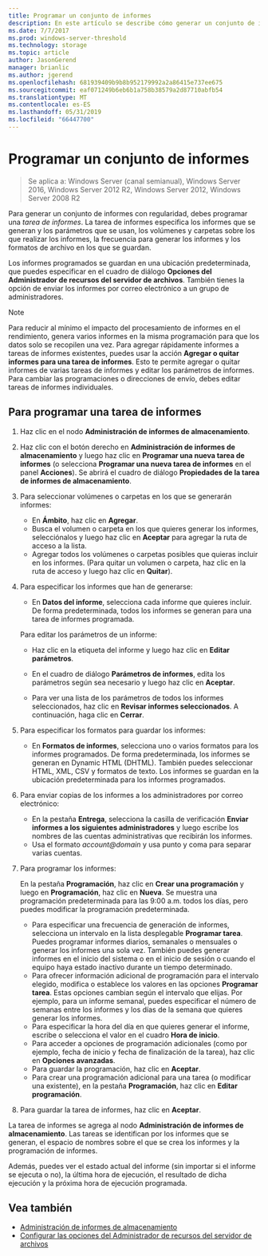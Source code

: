 ```yaml
---
title: Programar un conjunto de informes
description: En este artículo se describe cómo generar un conjunto de informes con regularidad
ms.date: 7/7/2017
ms.prod: windows-server-threshold
ms.technology: storage
ms.topic: article
author: JasonGerend
manager: brianlic
ms.author: jgerend
ms.openlocfilehash: 681939409b9b8b952179992a2a86415e737ee675
ms.sourcegitcommit: eaf071249b6eb6b1a758b38579a2d87710abfb54
ms.translationtype: MT
ms.contentlocale: es-ES
ms.lasthandoff: 05/31/2019
ms.locfileid: "66447700"
---
```

# <a name="schedule-a-set-of-reports"></a>Programar un conjunto de informes

> Se aplica a: Windows Server (canal semianual), Windows Server 2016, Windows Server 2012 R2, Windows Server 2012, Windows Server 2008 R2

Para generar un conjunto de informes con regularidad, debes programar una *tarea de informes*. La tarea de informes especifica los informes que se generan y los parámetros que se usan, los volúmenes y carpetas sobre los que realizar los informes, la frecuencia para generar los informes y los formatos de archivo en los que se guardan.

Los informes programados se guardan en una ubicación predeterminada, que puedes especificar en el cuadro de diálogo **Opciones del Administrador de recursos del servidor de archivos**. También tienes la opción de enviar los informes por correo electrónico a un grupo de administradores.

> [!Note]
> Para reducir al mínimo el impacto del procesamiento de informes en el rendimiento, genera varios informes en la misma programación para que los datos solo se recopilen una vez. Para agregar rápidamente informes a tareas de informes existentes, puedes usar la acción **Agregar o quitar informes para una tarea de informes**. Esto te permite agregar o quitar informes de varias tareas de informes y editar los parámetros de informes. Para cambiar las programaciones o direcciones de envío, debes editar tareas de informes individuales.

## <a name="to-schedule-a-report-task"></a>Para programar una tarea de informes

1. Haz clic en el nodo **Administración de informes de almacenamiento**.

2. Haz clic con el botón derecho en **Administración de informes de almacenamiento** y luego haz clic en **Programar una nueva tarea de informes** (o selecciona **Programar una nueva tarea de informes** en el panel **Acciones**). Se abrirá el cuadro de diálogo **Propiedades de la tarea de informes de almacenamiento**.

3. Para seleccionar volúmenes o carpetas en los que se generarán informes:

   -   En **Ámbito**, haz clic en **Agregar**.
   -   Busca el volumen o carpeta en los que quieres generar los informes, selecciónalos y luego haz clic en **Aceptar** para agregar la ruta de acceso a la lista.
   -   Agregar todos los volúmenes o carpetas posibles que quieras incluir en los informes. (Para quitar un volumen o carpeta, haz clic en la ruta de acceso y luego haz clic en **Quitar**).

4. Para especificar los informes que han de generarse:

   -  En **Datos del informe**, selecciona cada informe que quieres incluir. De forma predeterminada, todos los informes se generan para una tarea de informes programada.

   Para editar los parámetros de un informe:

   -   Haz clic en la etiqueta del informe y luego haz clic en **Editar parámetros**.
   -   En el cuadro de diálogo **Parámetros de informes**, edita los parámetros según sea necesario y luego haz clic en **Aceptar**.

   -   Para ver una lista de los parámetros de todos los informes seleccionados, haz clic en **Revisar informes seleccionados**. A continuación, haga clic en **Cerrar**.

5. Para especificar los formatos para guardar los informes:

   -  En **Formatos de informes**, selecciona uno o varios formatos para los informes programados. De forma predeterminada, los informes se generan en Dynamic HTML (DHTML). También puedes seleccionar HTML, XML, CSV y formatos de texto. Los informes se guardan en la ubicación predeterminada para los informes programados.

6. Para enviar copias de los informes a los administradores por correo electrónico:

   - En la pestaña **Entrega**, selecciona la casilla de verificación **Enviar informes a los siguientes administradores** y luego escribe los nombres de las cuentas administrativas que recibirán los informes. 
   - Usa el formato <em>account@domain</em> y usa punto y coma para separar varias cuentas.

7. Para programar los informes:

   En la pestaña **Programación**, haz clic en **Crear una programación** y luego en **Programación**, haz clic en **Nueva**. Se muestra una programación predeterminada para las 9:00 a.m. todos los días, pero puedes modificar la programación predeterminada.

   -   Para especificar una frecuencia de generación de informes, selecciona un intervalo en la lista desplegable **Programar tarea**.
       Puedes programar informes diarios, semanales o mensuales o generar los informes una sola vez. También puedes generar informes en el inicio del sistema o en el inicio de sesión o cuando el equipo haya estado inactivo durante un tiempo determinado.
   -   Para ofrecer información adicional de programación para el intervalo elegido, modifica o establece los valores en las opciones **Programar tarea**.
       Estas opciones cambian según el intervalo que elijas. Por ejemplo, para un informe semanal, puedes especificar el número de semanas entre los informes y los días de la semana que quieres generar los informes.
   -   Para especificar la hora del día en que quieres generar el informe, escribe o selecciona el valor en el cuadro **Hora de inicio**.
   -   Para acceder a opciones de programación adicionales (como por ejemplo, fecha de inicio y fecha de finalización de la tarea), haz clic en **Opciones avanzadas**.
   -   Para guardar la programación, haz clic en **Aceptar**.
   -  Para crear una programación adicional para una tarea (o modificar una existente), en la pestaña **Programación**, haz clic en **Editar programación**.

8. Para guardar la tarea de informes, haz clic en **Aceptar**.

La tarea de informes se agrega al nodo **Administración de informes de almacenamiento**. Las tareas se identifican por los informes que se generan, el espacio de nombres sobre el que se crea los informes y la programación de informes.

Además, puedes ver el estado actual del informe (sin importar si el informe se ejecuta o no), la última hora de ejecución, el resultado de dicha ejecución y la próxima hora de ejecución programada.

## <a name="see-also"></a>Vea también

-   [Administración de informes de almacenamiento](storage-reports-management.md)
-   [Configurar las opciones del Administrador de recursos del servidor de archivos](setting-file-server-resource-manager-options.md)


